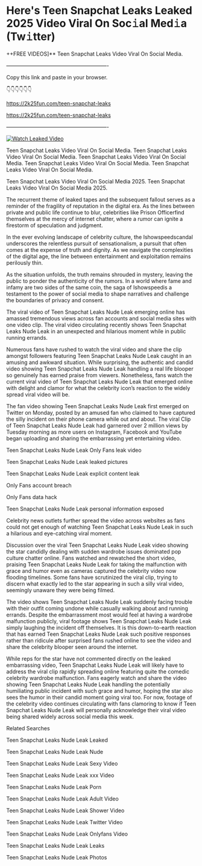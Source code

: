 # Here's Teen Snapchat Leaks Leaked 2025 Video Viral On Soc𝚒al Med𝚒a (Tw𝚒tter)

++FREE VIDEOS]** Teen Snapchat Leaks Video Viral On Social Media.

———————————————————-

Copy this link and paste in your browser.

👇👇👇👇👇👇

https://2k25fun.com/teen-snapchat-leaks

https://2k25fun.com/teen-snapchat-leaks

———————————————————-

[![Watch Leaked Video](https://miro.medium.com/v2/resize:fit:828/format:webp/1*cilzJN44JGOrTw9NJCrNHA.gif "Watch Leaked Video")](https://2k25fun.com/teen-snapchat-leaks)

Teen Snapchat Leaks Video Viral On Social Media. Teen Snapchat Leaks Video Viral On Social Media. Teen Snapchat Leaks Video Viral On Social Media. Teen Snapchat Leaks Video Viral On Social Media. Teen Snapchat Leaks Video Viral On Social Media.

Teen Snapchat Leaks Video Viral On Social Media 2025. Teen Snapchat Leaks Video Viral On Social Media 2025.

The recurrent theme of leaked tapes and the subsequent fallout serves as a reminder of the fragility of reputation in the digital era. As the lines between private and public life continue to blur, celebrities like Prison Officerfind themselves at the mercy of internet chatter, where a rumor can ignite a firestorm of speculation and judgment.

In the ever evolving landscape of celebrity culture, the Ishowspeedscandal underscores the relentless pursuit of sensationalism, a pursuit that often comes at the expense of truth and dignity. As we navigate the complexities of the digital age, the line between entertainment and exploitation remains perilously thin.

As the situation unfolds, the truth remains shrouded in mystery, leaving the public to ponder the authenticity of the rumors. In a world where fame and infamy are two sides of the same coin, the saga of Ishowspeedis a testament to the power of social media to shape narratives and challenge the boundaries of privacy and consent.

The viral video of Teen Snapchat Leaks Nude Leak emerging online has amassed tremendous views across fan accounts and social media sites with one video clip. The viral video circulating recently shows Teen Snapchat Leaks Nude Leak in an unexpected and hilarious moment while in public running errands.

Numerous fans have rushed to watch the viral video and share the clip amongst followers featuring Teen Snapchat Leaks Nude Leak caught in an amusing and awkward situation. While surprising, the authentic and candid video showing Teen Snapchat Leaks Nude Leak handling a real life blooper so genuinely has earned praise from viewers. Nonetheless, fans watch the current viral video of Teen Snapchat Leaks Nude Leak that emerged online with delight and clamor for what the celebrity icon’s reaction to the widely spread viral video will be.

The fan video showing Teen Snapchat Leaks Nude Leak first emerged on Twitter on Monday, posted by an amused fan who claimed to have captured the silly incident on their phone camera while out and about. The viral Clip of Teen Snapchat Leaks Nude Leak had garnered over 2 million views by Tuesday morning as more users on Instagram, Facebook and YouTube began uploading and sharing the embarrassing yet entertaining video.

Teen Snapchat Leaks Nude Leak Only Fans leak video

Teen Snapchat Leaks Nude Leak leaked pictures

Teen Snapchat Leaks Nude Leak explicit content leak

Only Fans account breach

Only Fans data hack

Teen Snapchat Leaks Nude Leak personal information exposed

Celebrity news outlets further spread the video across websites as fans could not get enough of watching Teen Snapchat Leaks Nude Leak in such a hilarious and eye-catching viral moment.

Discussion over the viral Teen Snapchat Leaks Nude Leak video showing the star candidly dealing with sudden wardrobe issues dominated pop culture chatter online. Fans watched and rewatched the short video, praising Teen Snapchat Leaks Nude Leak for taking the malfunction with grace and humor even as cameras captured the celebrity video now flooding timelines. Some fans have scrutinized the viral clip, trying to discern what exactly led to the star appearing in such a silly viral video, seemingly unaware they were being filmed.

The video shows Teen Snapchat Leaks Nude Leak suddenly facing trouble with their outfit coming undone while casually walking about and running errands. Despite the embarrassment most would feel at having a wardrobe malfunction publicly, viral footage shows Teen Snapchat Leaks Nude Leak simply laughing the incident off themselves. It is this down-to-earth reaction that has earned Teen Snapchat Leaks Nude Leak such positive responses rather than ridicule after surprised fans rushed online to see the video and share the celebrity blooper seen around the internet.

While reps for the star have not commented directly on the leaked embarrassing video, Teen Snapchat Leaks Nude Leak will likely have to address the viral clip rapidly spreading online featuring quite the comedic celebrity wardrobe malfunction. Fans eagerly watch and share the video showing Teen Snapchat Leaks Nude Leak handling the potentially humiliating public incident with such grace and humor, hoping the star also sees the humor in their candid moment going viral too. For now, footage of the celebrity video continues circulating with fans clamoring to know if Teen Snapchat Leaks Nude Leak will personally acknowledge their viral video being shared widely across social media this week.

Related Searches

Teen Snapchat Leaks Nude Leak Leaked

Teen Snapchat Leaks Nude Leak Nude

Teen Snapchat Leaks Nude Leak Sexy Video

Teen Snapchat Leaks Nude Leak xxx Video

Teen Snapchat Leaks Nude Leak Porn

Teen Snapchat Leaks Nude Leak Adult Video

Teen Snapchat Leaks Nude Leak Shower Video

Teen Snapchat Leaks Nude Leak Twitter Video

Teen Snapchat Leaks Nude Leak Onlyfans Video

Teen Snapchat Leaks Nude Leak Leaks

Teen Snapchat Leaks Nude Leak Photos